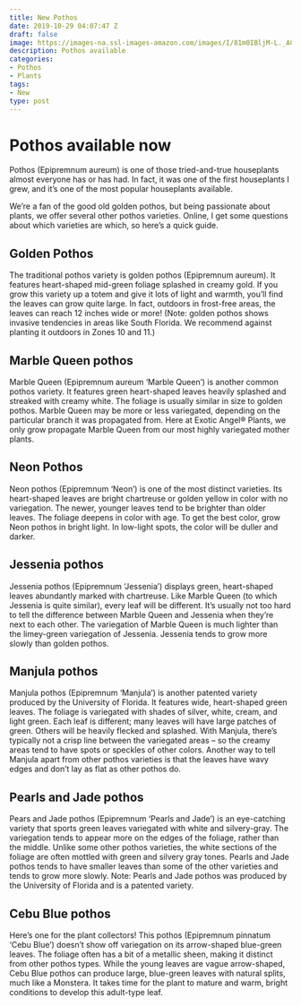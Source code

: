 ```yaml
---
title: New Pothos
date: 2019-10-29 04:07:47 Z
draft: false
image: https://images-na.ssl-images-amazon.com/images/I/81m0IBljM-L._AC_SL1500_.jpg
description: Pothos available
categories:
- Pothos
- Plants
tags:
- New
type: post
---
```


# Pothos available now

Pothos (Epipremnum aureum) is one of those tried-and-true houseplants almost everyone has or has had. In fact, it was one of the first houseplants I grew, and it’s one of the most popular houseplants available. 

We’re a fan of the good old golden pothos, but being passionate about plants, we offer several other pothos varieties. Online, I get some questions about which varieties are which, so here’s a quick guide.


## Golden Pothos

The traditional pothos variety is golden pothos (Epipremnum aureum). It features heart-shaped mid-green foliage splashed in creamy gold. If you grow this variety up a totem and give it lots of light and warmth, you’ll find the leaves can grow quite large. In fact, outdoors in frost-free areas, the leaves can reach 12 inches wide or more! (Note: golden pothos shows invasive tendencies in areas like South Florida. We recommend against planting it outdoors in Zones 10 and 11.)

## Marble Queen pothos

Marble Queen (Epipremnum aureum ‘Marble Queen’) is another common pothos variety. It features green heart-shaped leaves heavily splashed and streaked with creamy white. The foliage is usually similar in size to golden pothos. Marble Queen may be more or less variegated, depending on the particular branch it was propagated from. Here at Exotic Angel® Plants, we only grow propagate Marble Queen from our most highly variegated mother plants. 

## Neon Pothos

Neon pothos (Epipremnum ‘Neon’) is one of the most distinct varieties. Its heart-shaped leaves are bright chartreuse or golden yellow in color with no variegation. The newer, younger leaves tend to be brighter than older leaves. The foliage deepens in color with age. To get the best color, grow Neon pothos in bright light. In low-light spots, the color will be duller and darker. 

## Jessenia pothos

Jessenia pothos (Epipremnum ‘Jessenia’) displays green, heart-shaped leaves abundantly marked with chartreuse. Like Marble Queen (to which Jessenia is quite similar), every leaf will be different. It’s usually not too hard to tell the difference between Marble Queen and Jessenia when they’re next to each other. The variegation of Marble Queen is much lighter than the limey-green variegation of Jessenia. Jessenia tends to grow more slowly than golden pothos. 

## Manjula pothos

Manjula pothos (Epipremnum ‘Manjula’) is another patented variety produced by the University of Florida. It features wide, heart-shaped green leaves. The foliage is variegated with shades of silver, white, cream, and light green. Each leaf is different; many leaves will have large patches of green. Others will be heavily flecked and splashed. With Manjula, there’s typically not a crisp line between the variegated areas – so the creamy areas tend to have spots or speckles of other colors. Another way to tell Manjula apart from other pothos varieties is that the leaves have wavy edges and don’t lay as flat as other pothos do.

## Pearls and Jade pothos

Pears and Jade pothos (Epipremnum ‘Pearls and Jade’) is an eye-catching variety that sports green leaves variegated with white and silvery-gray. The variegation tends to appear more on the edges of the foliage, rather than the middle. Unlike some other pothos varieties, the white sections of the foliage are often mottled with green and silvery gray tones. Pearls and Jade pothos tends to have smaller leaves than some of the other varieties and tends to grow more slowly. 
Note: Pearls and Jade pothos was produced by the University of Florida and is a patented variety. 

## Cebu Blue pothos

Here’s one for the plant collectors! This pothos (Epipremnum pinnatum ‘Cebu Blue’) doesn’t show off variegation on its arrow-shaped blue-green leaves. The foliage often has a bit of a metallic sheen, making it distinct from other pothos types. While the young leaves are vague arrow-shaped, Cebu Blue pothos can produce large, blue-green leaves with natural splits, much like a Monstera. It takes time for the plant to mature and warm, bright conditions to develop this adult-type leaf.

